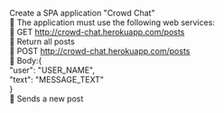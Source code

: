 Create a SPA application "Crowd Chat"
</br> The application must use the following web
services:
</br> GET http://crowd-chat.herokuapp.com/posts
</br> Return all posts
</br> POST http://crowd-chat.herokuapp.com/posts
</br> Body:{</br>"user": "USER_NAME",
 </br>"text": "MESSAGE_TEXT"</br>}
</br> Sends a new post
